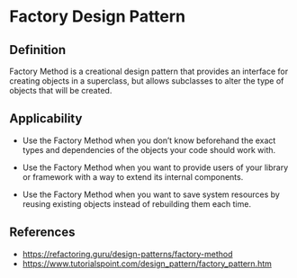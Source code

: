 # Factory Design Pattern
## Definition
Factory Method is a creational design pattern that provides an interface for creating objects in a superclass, but 
allows subclasses to alter the type of objects that will be created.


## Applicability
- Use the Factory Method when you don’t know beforehand the exact types and dependencies of the objects your code 
should work with.

- Use the Factory Method when you want to provide users of your library or framework with a way to extend its internal 
components.

- Use the Factory Method when you want to save system resources by reusing existing objects instead of rebuilding them 
each time. 

## References
- https://refactoring.guru/design-patterns/factory-method
- https://www.tutorialspoint.com/design_pattern/factory_pattern.htm


